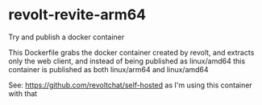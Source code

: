 # revolt-revite-arm64
Try and publish a docker container

This Dockerfile grabs the docker container created by revolt, and extracts only the web client, and instead of being published as linux/amd64 this container is published as both linux/arm64 and linux/amd64

See: https://github.com/revoltchat/self-hosted as I'm using this container with that
